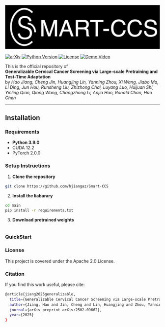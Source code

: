 <picture>
  <source media="(prefers-color-scheme: dark)" srcset="Media\logos\smart-ccs_dark.jpg">
  <source media="(prefers-color-scheme: light)" srcset="Media\logos\smart-ccs_light.jpg">
  <img alt="Smart-CCS Logo" src="Media\logos\smart-ccs_light.jpg">
</picture>

[![arXiv](https://img.shields.io/badge/arXiv-2502.09662-%23B31B1B.svg)](https://www.arxiv.org/abs/2502.09662) [![Python Version](https://img.shields.io/badge/Python-3.9.0-green.svg)](https://www.python.org/) [![License](https://img.shields.io/badge/License-Apache%202.0-blue.svg)](LICENSE) [![Demo Video](https://img.shields.io/badge/Demo-Video-%23FF0000.svg)](https://www.youtube.com)

This is the official repository of  
**Generalizable Cervical Cancer Screening via Large-scale Pretraining and Test-Time Adaptation**  
by _Hao Jiang, Cheng Jin, Huangjing Lin, Yanning Zhou, Xi Wang, Jiabo Ma, Li Ding, Jun Hou, Runsheng Liu, Zhizhong Chai, Luyang Luo, Huijuan Shi, Yinling Qian, Qiong Wang, Changzhong Li, Anjia Han, Ronald Chan, Hao Chen_

---

## Installation

### Requirements

- **Python 3.9.0**
- CUDA 12.2
- PyTorch 2.0.0

### Setup Instructions

1. **Clone the repository**

```bash
git clone https://github.com/hjiangaz/Smart-CCS
```

2. **Install the liabarary**

```bash
cd main
pip install -r requirements.txt
```

3. **Download pretrained weights**

```bash

```

### QuickStart

### License

This project is covered under the Apache 2.0 License.

### Citation

If you find this work useful, please cite:

```bash
@article{jiang2025generalizable,
  title={Generalizable Cervical Cancer Screening via Large-scale Pretraining and Test-Time Adaptation},
  author={Jiang, Hao and Jin, Cheng and Lin, Huangjing and Zhou, Yanning and Wang, Xi and Ma, Jiabo and Ding, Li and Hou, Jun and Liu, Runsheng and Chai, Zhizhong and others},
  journal={arXiv preprint arXiv:2502.09662},
  year={2025}
}
```

